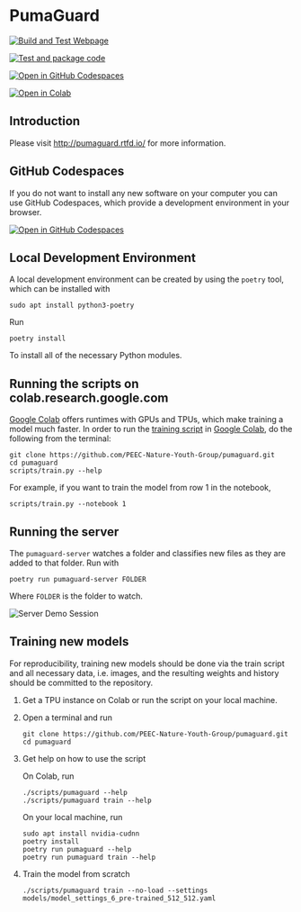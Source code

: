 # PumaGuard

[![Build and Test Webpage](https://github.com/PEEC-Nature-Youth-Group/pumaguard/actions/workflows/build-webpage.yaml/badge.svg)](https://github.com/PEEC-Nature-Youth-Group/pumaguard/actions/workflows/build-webpage.yaml)

[![Test and package code](https://github.com/PEEC-Nature-Youth-Group/pumaguard/actions/workflows/test-and-package.yaml/badge.svg)](https://github.com/PEEC-Nature-Youth-Group/pumaguard/actions/workflows/test-and-package.yaml)

[![Open in GitHub Codespaces](https://github.com/codespaces/badge.svg)](https://codespaces.new/PEEC-Nature-Youth-Group/pumaguard)

[![Open in Colab](https://colab.research.google.com/assets/colab-badge.svg)](https://colab.research.google.com)

## Introduction

Please visit <http://pumaguard.rtfd.io/> for more information.

## GitHub Codespaces

If you do not want to install any new software on your computer you can use
GitHub Codespaces, which provide a development environment in your browser.

[![Open in GitHub Codespaces](https://github.com/codespaces/badge.svg)](https://codespaces.new/PEEC-Nature-Youth-Group/pumaguard/)

## Local Development Environment

A local development environment can be created by using the `poetry` tool,
which can be installed with

```console
sudo apt install python3-poetry
```

Run

```console
poetry install
```

To install all of the necessary Python modules.

## Running the scripts on colab.research.google.com

[Google Colab](https://colab.research.google.com/) offers runtimes with GPUs
and TPUs, which make training a model much faster. In order to run the
[training script](scripts/train.py) in [Google
Colab](https://colab.research.google.com/), do the following from the terminal:

```console
git clone https://github.com/PEEC-Nature-Youth-Group/pumaguard.git
cd pumaguard
scripts/train.py --help
```

For example, if you want to train the model from row 1 in the notebook,

```console
scripts/train.py --notebook 1
```

## Running the server

The `pumaguard-server` watches a folder and classifies new files as they are
added to that folder. Run with

```console
poetry run pumaguard-server FOLDER
```

Where `FOLDER` is the folder to watch.

![Server Demo Session](docs/source/_static/server-demo.gif)

## Training new models

For reproducibility, training new models should be done via the train script
and all necessary data, i.e. images, and the resulting weights and history
should be committed to the repository.

1. Get a TPU instance on Colab or run the script on your local machine.
2. Open a terminal and run

    ```console
    git clone https://github.com/PEEC-Nature-Youth-Group/pumaguard.git
    cd pumaguard
    ```

3. Get help on how to use the script

    On Colab, run

    ```console
    ./scripts/pumaguard --help
    ./scripts/pumaguard train --help
    ```

    On your local machine, run

    ```console
    sudo apt install nvidia-cudnn
    poetry install
    poetry run pumaguard --help
    poetry run pumaguard train --help
    ```

4. Train the model from scratch

    ```console
    ./scripts/pumaguard train --no-load --settings models/model_settings_6_pre-trained_512_512.yaml
    ```
